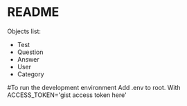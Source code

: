 # README
Objects list:
  * Test
  * Question
  * Answer
  * User
  * Category

#To run the development environment
Add .env to root. With ACCESS_TOKEN='gist access token here' 
